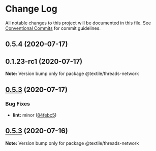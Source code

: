 # Change Log

All notable changes to this project will be documented in this file.
See [Conventional Commits](https://conventionalcommits.org) for commit guidelines.

## 0.5.4 (2020-07-17)



## 0.1.23-rc1 (2020-07-17)

**Note:** Version bump only for package @textile/threads-network





## [0.5.3](https://github.com/textileio/js-threads/compare/@textile/threads-network@0.5.2...@textile/threads-network@0.5.3) (2020-07-17)


### Bug Fixes

* **lint:** minor ([84febc5](https://github.com/textileio/js-threads/commit/84febc5a5722548f5ebd52266ac27ebd0d636136))





## [0.5.3](https://github.com/textileio/js-threads/compare/@textile/threads-network@0.5.2...@textile/threads-network@0.5.3) (2020-07-16)

**Note:** Version bump only for package @textile/threads-network
